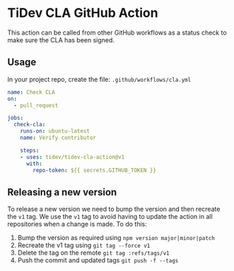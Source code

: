 # TiDev CLA GitHub Action

This action can be called from other GitHub workflows as a status check to make
sure the CLA has been signed.

## Usage

In your project repo, create the file: `.github/workflows/cla.yml`

```yaml
name: Check CLA
on:
  - pull_request

jobs:
  check-cla:
    runs-on: ubuntu-latest
    name: Verify contributor

    steps:
    - uses: tidev/tidev-cla-action@v1
      with:
        repo-token: ${{ secrets.GITHUB_TOKEN }}
```

## Releasing a new version

To release a new version we need to bump the version and then recreate the `v1` tag. We use the `v1` tag to avoid having to update the action in all repositories when a change is made. To do this:

1. Bump the version as required using `npm version major|minor|patch`
2. Recreate the v1 tag using `git tag --force v1`
3. Delete the tag on the remote `git tag :refs/tags/v1`
4. Push the commit and updated tags `git push -f --tags`
